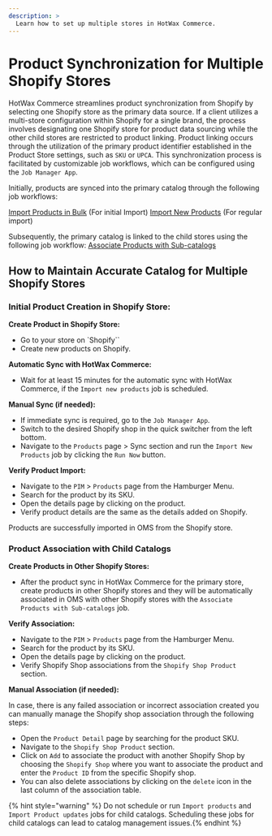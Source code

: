 ```yaml
---
description: >
  Learn how to set up multiple stores in HotWax Commerce.
---
```


# Product Synchronization for Multiple Shopify Stores

HotWax Commerce streamlines product synchronization from Shopify by selecting one Shopify store as the primary data source. If a client utilizes a multi-store configuration within Shopify for a single brand, the process involves designating one Shopify store for product data sourcing while the other child stores are restricted to product linking. Product linking occurs through the utilization of the primary product identifier established in the Product Store settings, such as `SKU` or `UPCA`. This synchronization process is facilitated by customizable job workflows, which can be configured using the `Job Manager App`.

Initially, products are synced into the primary catalog through the following job workflows:

[Import Products in Bulk](how-are-products-downloaded-from-shopify-to-hotwax-commerce/product-download.md) (For initial Import)
[Import New Products](https://docs.hotwax.co/documents/v/retail-operations/workflow/job-workflows/products) (For regular import)

Subsequently, the primary catalog is linked to the child stores using the following job workflow:
[Associate Products with Sub-catalogs](https://docs.hotwax.co/documents/v/retail-operations/workflow/job-workflows/products#associate-products-with-sub-catalog)

## How to Maintain Accurate Catalog for Multiple Shopify Stores

### Initial Product Creation in Shopify Store:

**Create Product in Shopify Store:**
   - Go to your store on `Shopify``
   - Create new products on Shopify.

**Automatic Sync with HotWax Commerce:**
   - Wait for at least 15 minutes for the automatic sync with HotWax Commerce, if the `Import new products` job is scheduled.

**Manual Sync (if needed):**
   - If immediate sync is required, go to the `Job Manager App`.
   - Switch to the desired Shopify shop in the quick switcher from the left bottom.
   - Navigate to the `Products` page > Sync section and run the `Import New Products` job by clicking the `Run Now` button.

**Verify Product Import:**
   - Navigate to the `PIM` > `Products` page from the Hamburger Menu.
   - Search for the product by its SKU.
   - Open the details page by clicking on the product.
   - Verify product details are the same as the details added on Shopify.

Products are successfully imported in OMS from the Shopify store.

### Product Association with Child Catalogs

**Create Products in Other Shopify Stores:**

- After the product sync in HotWax Commerce for the primary store, create products in other Shopify stores and they will be automatically associated in OMS with other Shopify stores with the `Associate Products with Sub-catalogs` job.

**Verify Association:**
- Navigate to the `PIM` > `Products` page from the Hamburger Menu.
- Search for the product by its SKU.
- Open the details page by clicking on the product.
- Verify Shopify Shop associations from the `Shopify Shop Product` section.

**Manual Association (if needed):**

In case, there is any failed association or incorrect association created you can manually manage the Shopify shop association through the following steps:
  - Open the `Product Detail` page by searching for the product SKU.
  - Navigate to the `Shopify Shop Product` section.
  - Click on `Add` to associate the product with another Shopify Shop by choosing the `Shopify Shop` where you want to associate the product and enter the `Product ID` from the specific Shopify shop.
  - You can also delete associations by clicking on the `delete` icon in the last column of the association table.


{% hint style="warning" %}
Do not schedule or run `Import products` and `Import Product updates` jobs for child catalogs. Scheduling these jobs for child catalogs can lead to catalog management issues.{% endhint %}

